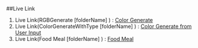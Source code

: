 ﻿
##Live Link

1. Live Link(RGBGenerate [folderName] ) : [Color Generate]( https://benevolent-basbousa-2c7f90.netlify.app/) 
2. Live Link(ColorGenerateWithType [folderName] ) : [Color Generate from User Input](https://friendly-dango-068ba6.netlify.app/)
3. Live Link(Food Meal [folderName] ) : [Food Meal](https://meal-search-db.netlify.app/)



